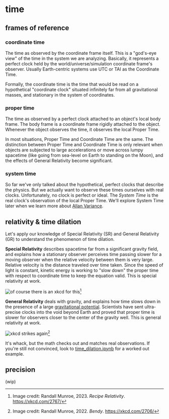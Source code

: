 # time
## frames of reference
### coordinate time
The time as observed by the coordinate frame itself. This is a "god's-eye view" of the time in the system we are
analyzing. Basically, it represents a perfect clock held by the world/universe/simulation coordinate frame's observer.
Usually Earth-centric systems use UTC or TAI as the Coordinate Time.

Formally, the coordinate time is the time that would be read on a hypothetical "coordinate clock" situated infinitely
far from all gravitational masses, and stationary in the system of coordinates.
### proper time
The time as observed by a perfect clock attached to an object's local body frame. The body frame is a coordinate frame
rigidly attached to the object. Whenever the object observes the time, it observes the local Proper Time.

In most situations, Proper Time and Coordinate Time are the same. The distinction between Proper Time and Coordinate
Time is only relevant when objects are subjected to large accelerations or move across lumpy spacetime (like going from
sea-level on Earth to standing on the Moon), and the effects of General Relativity become significant.

### system time
So far we've only talked about the hypothetical, perfect clocks that describe the physics. But we actually want to
observe these times ourselves with real clocks. Unfortunately, no clock is perfect or ideal. The _System Time_ is the
real clock's observation of the local Proper Time. We'll explore System Time later when we learn more about
[Allan Variance](https://en.wikipedia.org/wiki/Allan_variance).

## relativity & time dilation
Let's apply our knowledge of Special Relativity (SR) and General Relativity (GR) to understand the phenomenon of time
dilation.

**Special Relativity** describes spacetime far from a significant gravity field, and explains how a stationary observer
perceives time passing slower for a moving observer when the relative velocity between them is very large. Relative
velocity is the distance traveled over time taken. Since the speed of light is constant, kinetic energy is working to
"slow down" the proper time with respect to coordinate time to keep the equation valid. This is special relativity at
work.

![of course there is an xkcd for this](https://imgs.xkcd.com/comics/recipe_relativity.png)[^1]

**General Relativity** deals with gravity, and explains how time slows down in the presence of a large
[gravitational potential](./potentials.md). Scientists have sent ultra-precise clocks into the void beyond Earth and
proved that proper time is slower for observers closer to the center of the gravity well. This is general relativity at
work.

![xkcd strikes again](https://www.explainxkcd.com/wiki/images/thumb/e/ed/bendy_2x.png/437px-bendy_2x.png)[^2]

It's whack, but the math checks out and matches real observations. If you're still not convinced, look to
[time_dilation.ipynb](../notebooks/time_dilation.md) for a worked out example.

## precision
(wip)


[^1]: Image credit: Randall Munroe, 2023. _Recipe Relativity_. https://xkcd.com/2767/

[^2]: Image credit: Randall Munroe, 2022. _Bendy_. https://xkcd.com/2706/